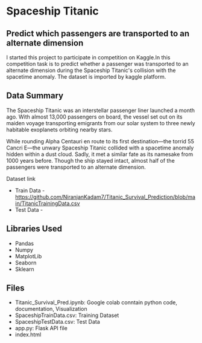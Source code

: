 # **Spaceship Titanic**
## Predict which passengers are transported to an alternate dimension
I started this project to participate in competition on Kaggle.In this competition task is to predict whether a passenger was transported to an alternate dimension during the Spaceship Titanic's collision with the spacetime anomaly. The dataset is imported by kaggle platform.


## Data Summary

The Spaceship Titanic was an interstellar passenger liner launched a month ago. With almost 13,000 passengers on board, the vessel set out on its maiden voyage transporting emigrants from our solar system to three newly habitable exoplanets orbiting nearby stars.

While rounding Alpha Centauri en route to its first destination—the torrid 55 Cancri E—the unwary Spaceship Titanic collided with a spacetime anomaly hidden within a dust cloud. Sadly, it met a similar fate as its namesake from 1000 years before. Though the ship stayed intact, almost half of the passengers were transported to an alternate dimension.

Dataset link 
 - Train Data - https://github.com/NiranjanKadam7/Titanic_Survival_Prediction/blob/main/TitanicTrainingData.csv
 - Test Data - 



## Libraries Used
 - Pandas
 - Numpy
 - MatplotLib
 - Seaborn
 - Sklearn

## Files
 - Titanic_Survival_Pred.ipynb: Google colab conntain python code, documentation, Visualization
 - SpaceshipTrainData.csv: Training Dataset
 - SpaceshipTestData.csv: Test Data
 - app.py: Flask API file
 - index.html
